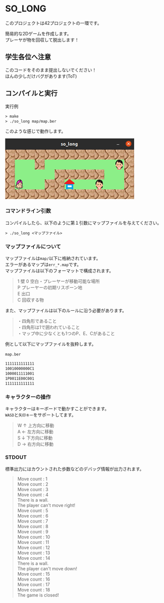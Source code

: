 # SO_LONG

このプロジェクトは42プロジェクトの一環です。<br>

簡易的な2Dゲームを作成します。<br>
プレーヤが物を回収して脱出します！<br>

## 学生各位へ注意
このコードをそのまま提出しないでください！<br>
ほんの少しだけバグがあります(ToT)<br>

## コンパイルと実行

実行例<br>

```shell
> make
> ./so_long map/map.ber
```

このような感じで動作します。<br>

<img src="so_long.png" />

### コマンドライン引数

コンパイルしたら、以下のように第１引数にマップファイルを与えてください。<br>

```
> ./so_long <マップファイル>
```

### マップファイルについて

マップファイルは`map/`以下に格納されています。<br>
エラーがあるマップは`err_*.map`です。<br>
マップファイルは以下のフォーマットで構成されます。<br>

> 1 壁
0   空白・プレーヤーが移動可能な場所<br>
P   プレーヤーの初期リスポーン地<br>
E   出口<br>
C   回収する物<br>

また、マップファイルは以下のルールに沿う必要があります。<br>

> ・四角形であること<br>
・四角形は1で囲われていること<br>
・マップ中に少なくとも1つのP、E、Cがあること<br>

例として以下にマップファイルを抜粋します。<br>

`map.ber`

```
1111111111111
10010000000C1
1000011111001
1P0011E00C001
1111111111111
```

### キャラクターの操作

キャラクターはキーボードで動かすことができます。<br>
`WASD`と`矢印キー`をサポートしてます。<br>

> W ↑  上方向に移動<br>
A ←    左方向に移動<br>
S ↓    下方向に移動<br>
D →    右方向に移動<br>

### STDOUT

標準出力にはカウントされた歩数などのデバッグ情報が出力されます。<br>

> Move count : 1<br>
Move count : 2<br>
Move count : 3<br>
Move count : 4<br>
 There is a wall.<br>
 The player can't move right!<br>
Move count : 5<br>
Move count : 6<br>
Move count : 7<br>
Move count : 8<br>
Move count : 9<br>
Move count : 10<br>
Move count : 11<br>
Move count : 12<br>
Move count : 13<br>
Move count : 14<br>
 There is a wall.<br>
 The player can't move down!<br>
Move count : 15<br>
Move count : 16<br>
Move count : 17<br>
Move count : 18<br>
 The game is closed!<br>

